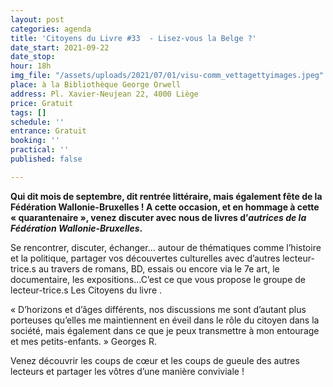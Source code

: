 ```yaml
---
layout: post
categories: agenda
title: 'Citoyens du Livre #33  - Lisez-vous la Belge ?'
date_start: 2021-09-22
date_stop: 
hour: 18h
img_file: "/assets/uploads/2021/07/01/visu-comm_vettagettyimages.jpeg"
place: à la Bibliothèque George Orwell
address: Pl. Xavier-Neujean 22, 4000 Liège
price: Gratuit
tags: []
schedule: ''
entrance: Gratuit
booking: ''
practical: ''
published: false

---
```

**Qui dit mois de septembre, dit rentrée littéraire, mais également fête de la Fédération Wallonie-Bruxelles ! A cette occasion, et en hommage à cette « quarantenaire », venez discuter avec nous de livres d’_autrices de la Fédération Wallonie-Bruxelles_.**

Se rencontrer, discuter, échanger… autour de thématiques comme l’histoire et la politique, partager vos découvertes culturelles avec d’autres lecteur-trice.s au travers de romans, BD, essais ou encore via le 7e art, le documentaire, les expositions…C’est ce que vous propose le groupe de lecteur-trice.s Les Citoyens du livre .

« D’horizons et d’âges différents, nos discussions me sont d’autant plus porteuses qu’elles me maintiennent en éveil dans le rôle du citoyen dans la société, mais également dans ce que je peux transmettre à mon entourage et mes petits-enfants. » Georges R.

Venez découvrir les coups de cœur et les coups de gueule des autres lecteurs et partager les vôtres d’une manière conviviale !